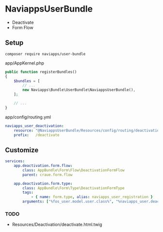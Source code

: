 # NaviappsUserBundle

* Deactivate
* Form Flow

## Setup

```
composer require naviapps/user-bundle
```

app/AppKernel.php

``` php
public function registerBundles()
{
    $bundles = [
        // ...
        new Naviapps\Bundle\UserBundle\NaviappsUserBundle(),
    ];

    // ...
}
```

app/config/routing.yml

``` yaml
naviapps_user_deactivation:
    resource: "@NaviappsUserBundle/Resources/config/routing/deactivation.xml"
    prefix:   /deactivate
```

## Customize

``` yaml
services:
    app.deactivation.form.flow:
        class: AppBundle\Form\Flow\DeactivationFormFlow
        parent: craue.form.flow

    app.deactivation.form.type:
        class: AppBundle\Form\Type\DeactivationFormType
        tags:
            - { name: form.type, alias: naviapps_user_registration }
        arguments: ["%fos_user.model.user.class%", "%naviapps_user.deactivation.form.validation_groups%"]
```


### TODO

* Resources/Deactivation/deactivate.html.twig
